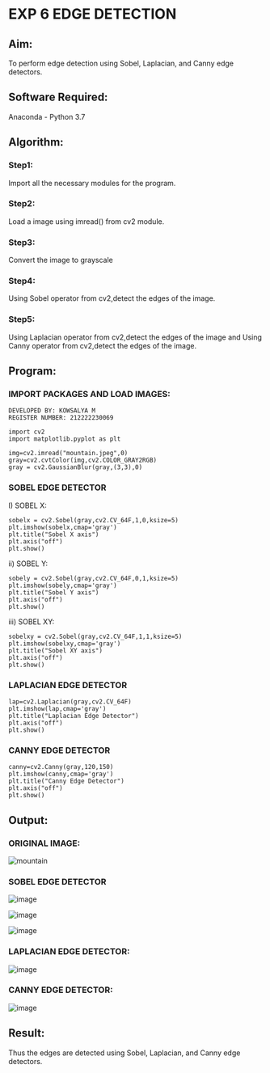 # EXP 6 EDGE DETECTION
## Aim:
To perform edge detection using Sobel, Laplacian, and Canny edge detectors.

## Software Required:
Anaconda - Python 3.7

## Algorithm:
### Step1:
Import all the necessary modules for the program.

### Step2:
Load a image using imread() from cv2 module.

### Step3:
Convert the image to grayscale

### Step4:
Using Sobel operator from cv2,detect the edges of the image.

### Step5:

Using Laplacian operator from cv2,detect the edges of the image and Using Canny operator from cv2,detect the edges of the image.


## Program:
### IMPORT PACKAGES AND LOAD IMAGES:
```
DEVELOPED BY: KOWSALYA M
REGISTER NUMBER: 212222230069

import cv2
import matplotlib.pyplot as plt

img=cv2.imread("mountain.jpeg",0)
gray=cv2.cvtColor(img,cv2.COLOR_GRAY2RGB)
gray = cv2.GaussianBlur(gray,(3,3),0)
```
### SOBEL EDGE DETECTOR
I) SOBEL X:
```
sobelx = cv2.Sobel(gray,cv2.CV_64F,1,0,ksize=5)
plt.imshow(sobelx,cmap='gray')
plt.title("Sobel X axis")
plt.axis("off")
plt.show()
```
ii) SOBEL Y:
```
sobely = cv2.Sobel(gray,cv2.CV_64F,0,1,ksize=5)
plt.imshow(sobely,cmap='gray')
plt.title("Sobel Y axis")
plt.axis("off")
plt.show()
```
iii) SOBEL XY:
```
sobelxy = cv2.Sobel(gray,cv2.CV_64F,1,1,ksize=5)
plt.imshow(sobelxy,cmap='gray')
plt.title("Sobel XY axis")
plt.axis("off")
plt.show()
```
### LAPLACIAN EDGE DETECTOR
```
lap=cv2.Laplacian(gray,cv2.CV_64F)
plt.imshow(lap,cmap='gray')
plt.title("Laplacian Edge Detector")
plt.axis("off")
plt.show()
```
### CANNY EDGE DETECTOR
```
canny=cv2.Canny(gray,120,150)
plt.imshow(canny,cmap='gray')
plt.title("Canny Edge Detector")
plt.axis("off")
plt.show()
```

## Output:
### ORIGINAL IMAGE:
![mountain](https://github.com/user-attachments/assets/90af4cd5-c239-46f0-a1b8-3a9afcfa613c)

### SOBEL EDGE DETECTOR

![image](https://github.com/user-attachments/assets/63c91835-ed98-4a57-a01a-867d4c1adcff)


![image](https://github.com/user-attachments/assets/c8b78c17-75a5-4490-9a17-001516334396)


![image](https://github.com/user-attachments/assets/ca24cedc-0645-48b5-a6f8-ede6b376d3da)

### LAPLACIAN EDGE DETECTOR:

![image](https://github.com/user-attachments/assets/b5b77c3a-2e5b-4979-8472-96fcb9121726)


### CANNY EDGE DETECTOR:

![image](https://github.com/user-attachments/assets/853304d1-dd67-4a2a-bc80-c516996f035c)


## Result:
Thus the edges are detected using Sobel, Laplacian, and Canny edge detectors.
